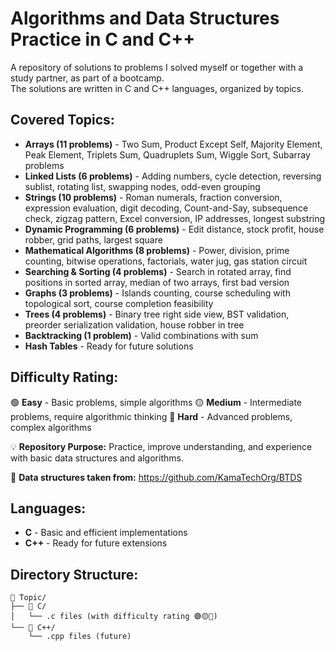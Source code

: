 # Algorithms and Data Structures Practice in C and C++

A repository of solutions to problems I solved myself or together with a study partner, as part of a bootcamp.  
The solutions are written in C and C++ languages, organized by topics.

## Covered Topics:
- **Arrays (11 problems)** - Two Sum, Product Except Self, Majority Element, Peak Element, Triplets Sum, Quadruplets Sum, Wiggle Sort, Subarray problems
- **Linked Lists (6 problems)** - Adding numbers, cycle detection, reversing sublist, rotating list, swapping nodes, odd-even grouping
- **Strings (10 problems)** - Roman numerals, fraction conversion, expression evaluation, digit decoding, Count-and-Say, subsequence check, zigzag pattern, Excel conversion, IP addresses, longest substring
- **Dynamic Programming (6 problems)** - Edit distance, stock profit, house robber, grid paths, largest square
- **Mathematical Algorithms (8 problems)** - Power, division, prime counting, bitwise operations, factorials, water jug, gas station circuit
- **Searching & Sorting (4 problems)** - Search in rotated array, find positions in sorted array, median of two arrays, first bad version
- **Graphs (3 problems)** - Islands counting, course scheduling with topological sort, course completion feasibility
- **Trees (4 problems)** - Binary tree right side view, BST validation, preorder serialization validation, house robber in tree
- **Backtracking (1 problem)** - Valid combinations with sum
- **Hash Tables** - Ready for future solutions

## Difficulty Rating:
🟢 **Easy** - Basic problems, simple algorithms
🟡 **Medium** - Intermediate problems, require algorithmic thinking
🔴 **Hard** - Advanced problems, complex algorithms

💡 **Repository Purpose:** Practice, improve understanding, and experience with basic data structures and algorithms.

🔗 **Data structures taken from:** https://github.com/KamaTechOrg/BTDS

## Languages:
- **C** - Basic and efficient implementations
- **C++** - Ready for future extensions

## Directory Structure:
```
📁 Topic/
├── 📁 C/
│   └── .c files (with difficulty rating 🟢🟡🔴)
└── 📁 C++/
    └── .cpp files (future)
```
